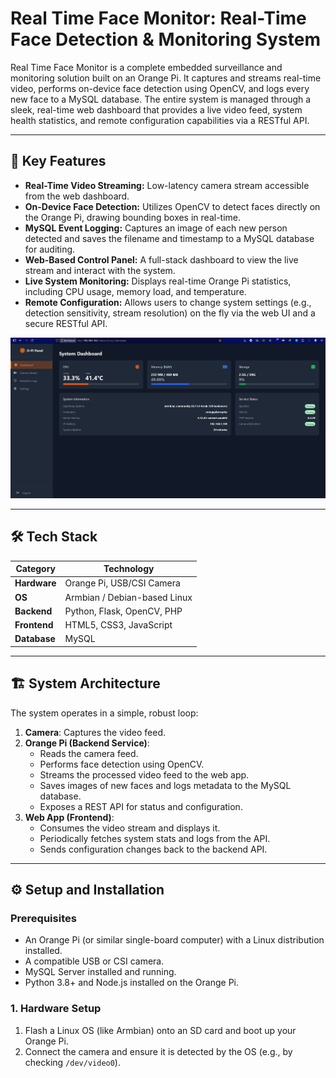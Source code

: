 # Real Time Face Monitor: Real-Time Face Detection & Monitoring System



Real Time Face Monitor is a complete embedded surveillance and monitoring solution built on an Orange Pi. It captures and streams real-time video, performs on-device face detection using OpenCV, and logs every new face to a MySQL database. The entire system is managed through a sleek, real-time web dashboard that provides a live video feed, system health statistics, and remote configuration capabilities via a RESTful API.

---

## 🚀 Key Features

-   **Real-Time Video Streaming:** Low-latency camera stream accessible from the web dashboard.
-   **On-Device Face Detection:** Utilizes OpenCV to detect faces directly on the Orange Pi, drawing bounding boxes in real-time.
-   **MySQL Event Logging:** Captures an image of each new person detected and saves the filename and timestamp to a MySQL database for auditing.
-   **Web-Based Control Panel:** A full-stack dashboard to view the live stream and interact with the system.
-   **Live System Monitoring:** Displays real-time Orange Pi statistics, including CPU usage, memory load, and temperature.
-   **Remote Configuration:** Allows users to change system settings (e.g., detection sensitivity, stream resolution) on the fly via the web UI and a secure RESTful API.

![Real Time Face Monitor Demo png](img/2.png)

---

## 🛠️ Tech Stack

| Category      | Technology                                    |
| ------------- | --------------------------------------------- |
| **Hardware** | Orange Pi, USB/CSI Camera                     |
| **OS** | Armbian / Debian-based Linux                  |
| **Backend** | Python, Flask, OpenCV, PHP             |
| **Frontend** | HTML5, CSS3, JavaScript  |
| **Database** | MySQL                                         |

---

## 🏗️ System Architecture

The system operates in a simple, robust loop:

1.  **Camera**: Captures the video feed.
2.  **Orange Pi (Backend Service)**:
    -   Reads the camera feed.
    -   Performs face detection using OpenCV.
    -   Streams the processed video feed to the web app.
    -   Saves images of new faces and logs metadata to the MySQL database.
    -   Exposes a REST API for status and configuration.
3.  **Web App (Frontend)**:
    -   Consumes the video stream and displays it.
    -   Periodically fetches system stats and logs from the API.
    -   Sends configuration changes back to the backend API.

---

## ⚙️ Setup and Installation

### Prerequisites

-   An Orange Pi (or similar single-board computer) with a Linux distribution installed.
-   A compatible USB or CSI camera.
-   MySQL Server installed and running.
-   Python 3.8+ and Node.js installed on the Orange Pi.

### 1. Hardware Setup

1.  Flash a Linux OS (like Armbian) onto an SD card and boot up your Orange Pi.
2.  Connect the camera and ensure it is detected by the OS (e.g., by checking `/dev/video0`).
